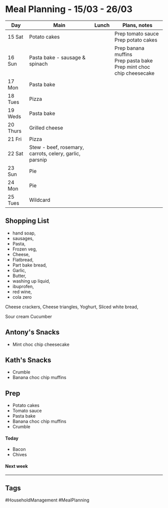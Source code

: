 # Meal Planning - 15/03 - 26/03

| Day      | Main                                                    | Lunch | Plans, notes                                                             |
| -------- | ------------------------------------------------------- | ----- | ------------------------------------------------------------------------ |
| 15 Sat   | Potato cakes                                            |       | Prep tomato sauce<br>Prep potato cakes                                   |
| 16 Sun   | Pasta bake - sausage & spinach                          |       | Prep banana muffins<br>Prep pasta bake<br>Prep mint choc chip cheesecake |
| 17 Mon   | Pasta bake                                              |       |                                                                          |
| 18 Tues  | Pizza                                                   |       |                                                                          |
| 19 Weds  | Pasta bake                                              |       |                                                                          |
| 20 Thurs | Grilled cheese                                          |       |                                                                          |
| 21 Fri   | Pizza                                                   |       |                                                                          |
| 22 Sat   | Stew - beef, rosemary, carrots, celery, garlic, parsnip |       |                                                                          |
| 23 Sun   | Pie                                                     |       |                                                                          |
| 24 Mon   | Pie                                                     |       |                                                                          |
| 25 Tues  | Wildcard                                                |       |                                                                          |

## Shopping List

- hand soap,
- sausages,
- Pasta,
- Frozen veg,
- Cheese,
- Flatbread,
- Part bake bread,
- Garlic,
- Butter,
- washing up liquid,
- ibuprofen,
- red wine,
- cola zero

Cheese crackers,
Cheese triangles,
Yoghurt,
Sliced white bread,

Sour cream
Cucumber



## Antony's Snacks
- Mint choc chip cheesecake

## Kath's Snacks
- Crumble
- Banana choc chip muffins

## Prep
- Potato cakes
- Tomato sauce
- Pasta bake
- Banana choc chip muffins
- Crumble

#### Today
- Bacon
- Chives

#### Next week


---
## Tags

#HouseholdManagement #MealPlanning